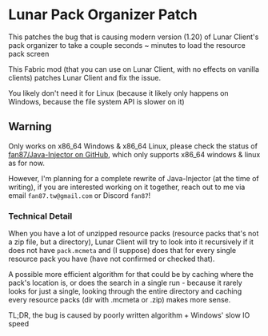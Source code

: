 # Lunar Pack Organizer Patch

This patches the bug that is causing modern version (1.20) of Lunar Client's pack organizer to take a couple seconds ~ minutes to load the resource pack screen

This Fabric mod (that you can use on Lunar Client, with no effects on vanilla clients) patches Lunar Client and fix the issue.

You likely don't need it for Linux (because it likely only happens on Windows, because the file system API is slower on it)

## Warning
Only works on x86_64 Windows & x86_64 Linux, please check the status of [fan87/Java-Injector on GitHub](https://github.com/fan87/Java-Injector), which only supports x86_64 windows & linux as for now.

However, I'm planning for a complete rewrite of Java-Injector (at the time of writing), if you are interested working on it together, reach out to me via email `fan87.tw@gmail.com` or Discord `fan87`!


### Technical Detail
When you have a lot of unzipped resource packs (resource packs that's not a zip file, but a directory), Lunar Client will try to look into it recursively if it does not have `pack.mcmeta`
and (I suppose) does that for every single resource pack you have (have not confirmed or checked that).

A possible more efficient algorithm for that could be by caching where the pack's location is, or does the search in a single run - 
because it rarely looks for just a single, looking through the entire directory and caching every resource packs (dir with .mcmeta or .zip) makes more sense. 


TL;DR, the bug is caused by poorly written algorithm + Windows' slow IO speed
